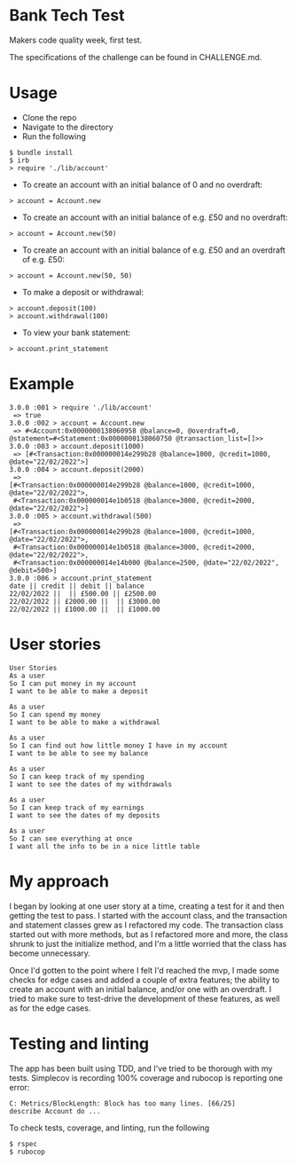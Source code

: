 # Bank Tech Test

Makers code quality week, first test.

The specifications of the challenge can be found in CHALLENGE.md.

# Usage

- Clone the repo
- Navigate to the directory
- Run the following
```
$ bundle install
$ irb
> require './lib/account'
```
- To create an account with an initial balance of 0 and no overdraft:
```
> account = Account.new
```
- To create an account with an initial balance of e.g. £50 and no overdraft:
```
> account = Account.new(50)
```
- To create an account with an initial balance of e.g. £50 and an overdraft of e.g. £50:
```
> account = Account.new(50, 50)
```
- To make a deposit or withdrawal:
```
> account.deposit(100)
> account.withdrawal(100)
```
- To view your bank statement:
```
> account.print_statement
```

# Example
```
3.0.0 :001 > require './lib/account'
 => true 
3.0.0 :002 > account = Account.new
 => #<Account:0x0000000138060958 @balance=0, @overdraft=0, @statement=#<Statement:0x0000000138060750 @transaction_list=[]>> 
3.0.0 :003 > account.deposit(1000)
 => [#<Transaction:0x000000014e299b28 @balance=1000, @credit=1000, @date="22/02/2022">] 
3.0.0 :004 > account.deposit(2000)
 => 
[#<Transaction:0x000000014e299b28 @balance=1000, @credit=1000, @date="22/02/2022">,
 #<Transaction:0x000000014e1b0518 @balance=3000, @credit=2000, @date="22/02/2022">] 
3.0.0 :005 > account.withdrawal(500)
 => 
[#<Transaction:0x000000014e299b28 @balance=1000, @credit=1000, @date="22/02/2022">,
 #<Transaction:0x000000014e1b0518 @balance=3000, @credit=2000, @date="22/02/2022">,
 #<Transaction:0x000000014e14b000 @balance=2500, @date="22/02/2022", @debit=500>] 
3.0.0 :006 > account.print_statement
date || credit || debit || balance
22/02/2022 ||  || £500.00 || £2500.00
22/02/2022 || £2000.00 ||  || £3000.00
22/02/2022 || £1000.00 ||  || £1000.00
```

# User stories

```
User Stories
As a user
So I can put money in my account
I want to be able to make a deposit

As a user
So I can spend my money
I want to be able to make a withdrawal

As a user
So I can find out how little money I have in my account
I want to be able to see my balance

As a user
So I can keep track of my spending
I want to see the dates of my withdrawals

As a user
So I can keep track of my earnings
I want to see the dates of my deposits

As a user
So I can see everything at once
I want all the info to be in a nice little table
```

# My approach 

I began by looking at one user story at a time, creating a test for it and then getting the test to pass.
I started with the account class, and the transaction and statement classes grew as I refactored my code.
The transaction class started out with more methods, but as I refactored more and more, the class shrunk
to just the initialize method, and I'm a little worried that the class has become unnecessary.

Once I'd gotten to the point where I felt I'd reached the mvp, I made some checks for edge cases and
added a couple of extra features; the ability to create an account with an initial balance, and/or
one with an overdraft. I tried to make sure to test-drive the development of these features, as well 
as for the edge cases.

# Testing and linting

The app has been built using TDD, and I've tried to be thorough with my tests.
Simplecov is recording 100% coverage and rubocop is reporting one error:
```
C: Metrics/BlockLength: Block has too many lines. [66/25]
describe Account do ...
```
To check tests, coverage, and linting, run the following
```
$ rspec
$ rubocop
```
